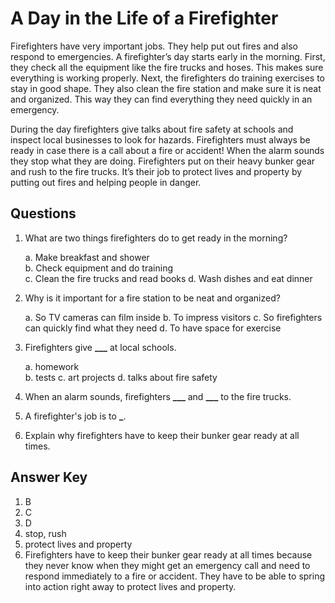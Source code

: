 # A Day in the Life of a Firefighter

Firefighters have very important jobs. They help put out fires and also respond to emergencies. A firefighter’s day starts early in the morning. First, they check all the equipment like the fire trucks and hoses. This makes sure everything is working properly. Next, the firefighters do training exercises to stay in good shape. They also clean the fire station and make sure it is neat and organized. This way they can find everything they need quickly in an emergency.

During the day firefighters give talks about fire safety at schools and inspect local businesses to look for hazards. Firefighters must always be ready in case there is a call about a fire or accident! When the alarm sounds they stop what they are doing. Firefighters put on their heavy bunker gear and rush to the fire trucks. It’s their job to protect lives and property by putting out fires and helping people in danger.

## Questions

1. What are two things firefighters do to get ready in the morning?

   a. Make breakfast and shower  
   b. Check equipment and do training  
   c. Clean the fire trucks and read books
   d. Wash dishes and eat dinner

2. Why is it important for a fire station to be neat and organized?

   a. So TV cameras can film inside
   b. To impress visitors
   c. So firefighters can quickly find what they need
   d. To have space for exercise

3. Firefighters give **\_\_\_** at local schools.

   a. homework  
   b. tests
   c. art projects
   d. talks about fire safety

4. When an alarm sounds, firefighters **\_\_\_** and **\_\_\_** to the fire trucks.

5. A firefighter's job is to ****\_****.

6. Explain why firefighters have to keep their bunker gear ready at all times.

## Answer Key

1. B
2. C
3. D
4. stop, rush
5. protect lives and property
6. Firefighters have to keep their bunker gear ready at all times because they never know when they might get an emergency call and need to respond immediately to a fire or accident. They have to be able to spring into action right away to protect lives and property.
